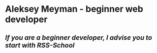 # Aleksey Meyman - beginner web developer

## *If you are a beginner developer, I advise you to start with RSS-School*